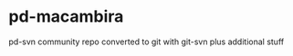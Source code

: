pd-macambira
============

pd-svn community repo converted to git with git-svn plus additional stuff
